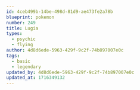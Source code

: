 ```yaml
---
id: 4ceb499b-14be-498d-81d9-ae473fe2a78b
blueprint: pokemon
number: 249
title: Lugia
types:
  - psychic
  - flying
author: 4d8d6ede-5963-429f-9c2f-74b897007e0c
tags:
  - basic
  - legendary
updated_by: 4d8d6ede-5963-429f-9c2f-74b897007e0c
updated_at: 1716349132
---
```

